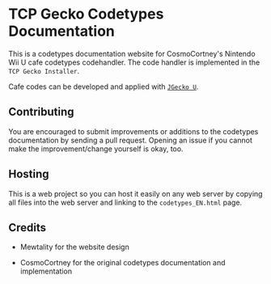 # TCP Gecko Codetypes Documentation

This is a codetypes documentation website for CosmoCortney's Nintendo Wii U cafe codetypes codehandler. The code handler is implemented in the `TCP Gecko Installer`.

Cafe codes can be developed and applied with [`JGecko U`](https://github.com/BullyWiiPlaza/JGeckoU).

## Contributing

You are encouraged to submit improvements or additions to the codetypes documentation by sending a pull request. Opening an issue if you cannot make the improvement/change yourself is okay, too.

## Hosting

This is a web project so you can host it easily on any web server by copying all files into the web server and linking to the `codetypes_EN.html` page.

## Credits

* Mewtality for the website design

* CosmoCortney for the original codetypes documentation and implementation